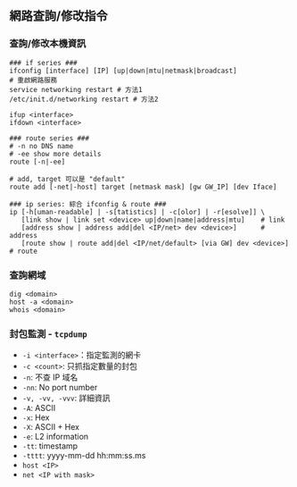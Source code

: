 ## 網路查詢/修改指令

### 查詢/修改本機資訊

```shell
### if series ###
ifconfig [interface] [IP] [up|down|mtu|netmask|broadcast]
# 重啟網路服務
service networking restart # 方法1
/etc/init.d/networking restart # 方法2

ifup <interface>
ifdown <interface>

### route series ###
# -n no DNS name
# -ee show more details
route [-n|-ee]

# add, target 可以是 "default"
route add [-net|-host] target [netmask mask] [gw GW_IP] [dev Iface]

### ip series: 綜合 ifconfig & route ###
ip [-h[uman-readable] | -s[tatistics] | -c[olor] | -r[esolve]] \
   [link show | link set <device> up|down|name|address|mtu]    # link
   [address show | address add|del <IP/net> dev <device>]      # address
   [route show | route add|del <IP/net/default> [via GW] dev <device>] # route
```

### 查詢網域

```shell
dig <domain>
host -a <domain>
whois <domain>
```

### 封包監測 - `tcpdump`

- `-i <interface>`：指定監測的網卡
- `-c <count>`: 只抓指定數量的封包
- `-n`: 不查 IP 域名
- `-nn`: No port number
- `-v, -vv, -vvv`: 詳細資訊
- `-A`: ASCII
- `-x`: Hex
- `-X`: ASCII + Hex
- `-e`: L2 information
- `-tt`: timestamp
- `-tttt`: yyyy-mm-dd hh:mm:ss.ms
- `host <IP>`
- `net <IP with mask>`
